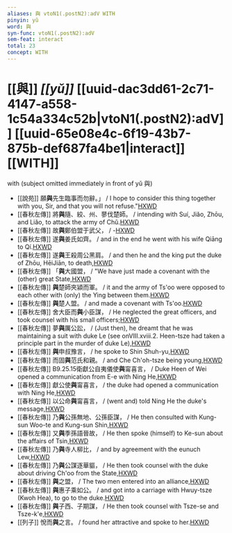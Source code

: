 ```yaml
---
aliases: 與 vtoN1(.postN2):adV WITH
pinyin: yǔ
word: 與
syn-func: vtoN1(.postN2):adV
sem-feat: interact
total: 23
concept: WITH 
---
```

# [[與]] *[[yǔ]]*  [[uuid-dac3dd61-2c71-4147-a558-1c54a334c52b|vtoN1(.postN2):adV]] [[uuid-65e08e4c-6f19-43b7-875b-def687fa4be1|interact]] [[WITH]]
with (subject omitted immediately in front of yǔ 與)
 - [[說苑]] 願**與**先生臨事而勿辭。」
                     / I hope to consider this thing together with you, Sir, and that you will not refuse."[HXWD](https://hxwd.org/textview.html?location=CH1a0907_CHANT_002-5a.17)
 - [[春秋左傳]] 將**與**隨、絞、州、蓼伐楚師。 / intending with Suí, Jiǎo, Zhōu, and Liǎo, to attack the army of Chǔ.[HXWD](https://hxwd.org/textview.html?location=KR1e0001_tls_002-168a.4)
 - [[春秋左傳]] 故**與**鄭伯盟于武父， / -[HXWD](https://hxwd.org/textview.html?location=KR1e0001_tls_002-185a.10)
 - [[春秋左傳]] 遂**與**姜氏如齊。 / and in the end he went with his wife Qiāng to Qí.[HXWD](https://hxwd.org/textview.html?location=KR1e0001_tls_002-272a.4)
 - [[春秋左傳]] 遂**與**王殺周公黑肩。 / and then he and the king put the duke of Zhōu, HēiJiān, to death,[HXWD](https://hxwd.org/textview.html?location=KR1e0001_tls_002-278a.5)
 - [[春秋左傳]] 「**與**大國盟， / "We have just made a covenant with the (other) great State,[HXWD](https://hxwd.org/textview.html?location=KR1e0001_tls_009-205a.5)
 - [[春秋左傳]] **與**楚師夾潁而軍。 / it and the army of Ts'oo were opposed to each other with (only) the Ying between them.[HXWD](https://hxwd.org/textview.html?location=KR1e0001_tls_009-243a.1)
 - [[春秋左傳]] **與**楚人盟。 / and made a covenant with Ts'oo.[HXWD](https://hxwd.org/textview.html?location=KR1e0001_tls_009-243a.13)
 - [[春秋左傳]] 舍大臣而**與**小臣謀， / He neglected the great officers, and took counsel with his small officers;[HXWD](https://hxwd.org/textview.html?location=KR1e0001_tls_009-322a.12)
 - [[春秋左傳]] 夢**與**厲公訟， / (Just then), he dreamt that he was maintaining a suit with duke Le (see onVIII.xviii.2. Heen-tsze had taken a principle part in the murder of duke Le),[HXWD](https://hxwd.org/textview.html?location=KR1e0001_tls_009-406a.5)
 - [[春秋左傳]] **與**申叔豫言， / he spoke to Shin Shuh-yu,[HXWD](https://hxwd.org/textview.html?location=KR1e0001_tls_009-516a.8)
 - [[春秋左傳]] 而固**與**范氏和親。 / and Che Ch'oh-tsze being young,[HXWD](https://hxwd.org/textview.html?location=KR1e0001_tls_009-536a.13)
 - [[春秋左傳]] B9.25.15衛獻公自夷儀使**與**甯喜言， / Duke Heen of Wei opened a communication from E-e with Ning He,[HXWD](https://hxwd.org/textview.html?location=KR1e0001_tls_009-624a.2)
 - [[春秋左傳]] 獻公使**與**甯喜言， / the duke had opened a communication with Ning He,[HXWD](https://hxwd.org/textview.html?location=KR1e0001_tls_009-639a.13)
 - [[春秋左傳]] 以公命**與**甯喜言， / (went and) told Ning He the duke's message,[HXWD](https://hxwd.org/textview.html?location=KR1e0001_tls_009-639a.20)
 - [[春秋左傳]] 乃**與**公孫無地、公孫臣謀， / He then consulted with Kung-sun Woo-te and Kung-sun Shin,[HXWD](https://hxwd.org/textview.html?location=KR1e0001_tls_009-672a.15)
 - [[春秋左傳]] 又**與**季孫語晉故， / He then spoke (himself) to Ke-sun about the affairs of Tsin,[HXWD](https://hxwd.org/textview.html?location=KR1e0001_tls_009-812a.37)
 - [[春秋左傳]] 乃**與**寺人柳比， / and by agreement with the eunuch Lew,[HXWD](https://hxwd.org/textview.html?location=KR1e0001_tls_010-167a.16)
 - [[春秋左傳]] 乃**與**公謀逐華貙， / He then took counsel with the duke about driving Ch'oo from the State,[HXWD](https://hxwd.org/textview.html?location=KR1e0001_tls_010-512a.30)
 - [[春秋左傳]] **與**之盟， / The two men entered into an alliance,[HXWD](https://hxwd.org/textview.html?location=KR1e0001_tls_012-282a.13)
 - [[春秋左傳]] **與**惠子乘如公。 / and got into a carriage with Hwuy-tsze (Kwoh Hea), to go to the duke.[HXWD](https://hxwd.org/textview.html?location=KR1e0001_tls_012-95a.5)
 - [[春秋左傳]] **與**子西、子期謀， / He then took counsel with Tsze-se and Tsze-k'e,[HXWD](https://hxwd.org/textview.html?location=KR1e0001_tls_012-96a.37)
 - [[列子]] 悅而**與**之言。
                     / found her attractive and spoke to her.[HXWD](https://hxwd.org/textview.html?location=KR5c0124_tls_008-7a.10)